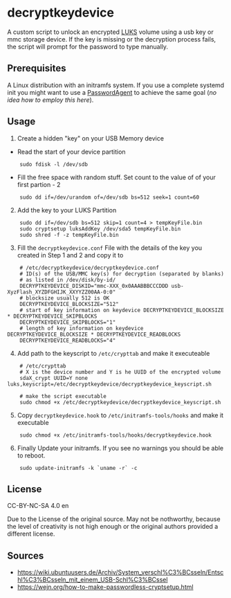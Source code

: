 # decryptkeydevice

A custom script to unlock an encrypted [LUKS](https://en.wikipedia.org/wiki/Linux_Unified_Key_Setup) volume using a usb key or mmc storage device.
If the key is missing or the decryption process fails, the script will prompt for the password to type manually.

## Prerequisites

A Linux distribution with an initramfs system.
If you use a complete systemd init you might want to use a [PasswordAgent](https://www.freedesktop.org/wiki/Software/systemd/PasswordAgents/) to achieve the same goal (*no idea how to employ this here*).

## Usage

1. Create a hidden "key" on your USB Memory device
  - Read the start of your device partition

```shell
    sudo fdisk -l /dev/sdb
```

  - Fill the free space with random stuff. Set count to the value of of your first partion - 2

```shell
    sudo dd if=/dev/urandom of=/dev/sdb bs=512 seek=1 count=60 
```

2. Add the key to your LUKS Partition

```shell
    sudo dd if=/dev/sdb bs=512 skip=1 count=4 > tempKeyFile.bin
    sudo cryptsetup luksAddKey /dev/sda5 tempKeyFile.bin
    sudo shred -f -z tempKeyFile.bin 
```

3. Fill the `decryptkeydevice.conf` File with the details of the key you created in Step 1 and 2 and copy it to

```shell
    # /etc/decryptkeydevice/decryptkeydevice.conf
    # ID(s) of the USB/MMC key(s) for decryption (separated by blanks)
    # as listed in /dev/disk/by-id/
    DECRYPTKEYDEVICE_DISKID="mmc-XXX_0x0AAABBBCCCDDD usb-XyzFlash_XYZDFGHIJK_XXYYZZ00AA-0:0"
    # blocksize usually 512 is OK
    DECRYPTKEYDEVICE_BLOCKSIZE="512"
    # start of key information on keydevice DECRYPTKEYDEVICE_BLOCKSIZE * DECRYPTKEYDEVICE_SKIPBLOCKS
    DECRYPTKEYDEVICE_SKIPBLOCKS="1"
    # length of key information on keydevice DECRYPTKEYDEVICE_BLOCKSIZE * DECRYPTKEYDEVICE_READBLOCKS
    DECRYPTKEYDEVICE_READBLOCKS="4"
```

4. Add path to the keyscript to `/etc/crypttab` and make it executeable

```shell
    # /etc/crypttab
    # X is the device number and Y is he UUID of the encrypted volume
    sdaX_crypt UUID=Y none luks,keyscript=/etc/decryptkeydevice/decryptkeydevice_keyscript.sh

    # make the script executable
    sudo chmod +x /etc/decryptkeydevice/decryptkeydevice_keyscript.sh 
```

5. Copy `decryptkeydevice.hook` to `/etc/initramfs-tools/hooks` and make it executable

```shell
    sudo chmod +x /etc/initramfs-tools/hooks/decryptkeydevice.hook
```

6. Finally Update your initramfs. If you see no warnings you should be able to reboot.
```shell
    sudo update-initramfs -k `uname -r` -c 
```

## License
CC-BY-NC-SA 4.0 en

Due to the License of the original source.
May not be nothworthy, because the level of creativity is not high enough or the original authors provided a different license.

## Sources

- https://wiki.ubuntuusers.de/Archiv/System_verschl%C3%BCsseln/Entschl%C3%BCsseln_mit_einem_USB-Schl%C3%BCssel
- https://wejn.org/how-to-make-passwordless-cryptsetup.html

